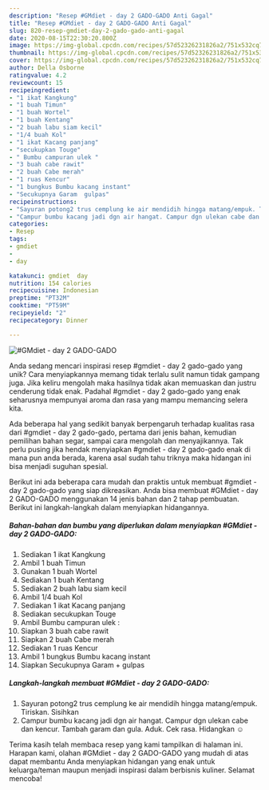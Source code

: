 ```yaml
---
description: "Resep #GMdiet - day 2 GADO-GADO Anti Gagal"
title: "Resep #GMdiet - day 2 GADO-GADO Anti Gagal"
slug: 820-resep-gmdiet-day-2-gado-gado-anti-gagal
date: 2020-08-15T22:30:20.800Z
image: https://img-global.cpcdn.com/recipes/57d52326231826a2/751x532cq70/gmdiet-day-2-gado-gado-foto-resep-utama.jpg
thumbnail: https://img-global.cpcdn.com/recipes/57d52326231826a2/751x532cq70/gmdiet-day-2-gado-gado-foto-resep-utama.jpg
cover: https://img-global.cpcdn.com/recipes/57d52326231826a2/751x532cq70/gmdiet-day-2-gado-gado-foto-resep-utama.jpg
author: Della Osborne
ratingvalue: 4.2
reviewcount: 15
recipeingredient:
- "1 ikat Kangkung"
- "1 buah Timun"
- "1 buah Wortel"
- "1 buah Kentang"
- "2 buah labu siam kecil"
- "1/4 buah Kol"
- "1 ikat Kacang panjang"
- "secukupkan Touge"
- " Bumbu campuran ulek "
- "3 buah cabe rawit"
- "2 buah Cabe merah"
- "1 ruas Kencur"
- "1 bungkus Bumbu kacang instant"
- "Secukupnya Garam  gulpas"
recipeinstructions:
- "Sayuran potong2 trus cemplung ke air mendidih hingga matang/empuk. Tiriskan. Sisihkan"
- "Campur bumbu kacang jadi dgn air hangat. Campur dgn ulekan cabe dan kencur. Tambah garam dan gula. Aduk. Cek rasa. Hidangkan ☺️"
categories:
- Resep
tags:
- gmdiet
- 
- day

katakunci: gmdiet  day 
nutrition: 154 calories
recipecuisine: Indonesian
preptime: "PT32M"
cooktime: "PT59M"
recipeyield: "2"
recipecategory: Dinner

---
```



![#GMdiet - day 2 GADO-GADO](https://img-global.cpcdn.com/recipes/57d52326231826a2/751x532cq70/gmdiet-day-2-gado-gado-foto-resep-utama.jpg)

Anda sedang mencari inspirasi resep #gmdiet - day 2 gado-gado yang unik? Cara menyiapkannya memang tidak terlalu sulit namun tidak gampang juga. Jika keliru mengolah maka hasilnya tidak akan memuaskan dan justru cenderung tidak enak. Padahal #gmdiet - day 2 gado-gado yang enak seharusnya mempunyai aroma dan rasa yang mampu memancing selera kita.

Ada beberapa hal yang sedikit banyak berpengaruh terhadap kualitas rasa dari #gmdiet - day 2 gado-gado, pertama dari jenis bahan, kemudian pemilihan bahan segar, sampai cara mengolah dan menyajikannya. Tak perlu pusing jika hendak menyiapkan #gmdiet - day 2 gado-gado enak di mana pun anda berada, karena asal sudah tahu triknya maka hidangan ini bisa menjadi suguhan spesial.




Berikut ini ada beberapa cara mudah dan praktis untuk membuat #gmdiet - day 2 gado-gado yang siap dikreasikan. Anda bisa membuat #GMdiet - day 2 GADO-GADO menggunakan 14 jenis bahan dan 2 tahap pembuatan. Berikut ini langkah-langkah dalam menyiapkan hidangannya.

<!--inarticleads1-->

##### Bahan-bahan dan bumbu yang diperlukan dalam menyiapkan #GMdiet - day 2 GADO-GADO:

1. Sediakan 1 ikat Kangkung
1. Ambil 1 buah Timun
1. Gunakan 1 buah Wortel
1. Sediakan 1 buah Kentang
1. Sediakan 2 buah labu siam kecil
1. Ambil 1/4 buah Kol
1. Sediakan 1 ikat Kacang panjang
1. Sediakan secukupkan Touge
1. Ambil  Bumbu campuran ulek :
1. Siapkan 3 buah cabe rawit
1. Siapkan 2 buah Cabe merah
1. Sediakan 1 ruas Kencur
1. Ambil 1 bungkus Bumbu kacang instant
1. Siapkan Secukupnya Garam + gulpas




<!--inarticleads2-->

##### Langkah-langkah membuat #GMdiet - day 2 GADO-GADO:

1. Sayuran potong2 trus cemplung ke air mendidih hingga matang/empuk. Tiriskan. Sisihkan
1. Campur bumbu kacang jadi dgn air hangat. Campur dgn ulekan cabe dan kencur. Tambah garam dan gula. Aduk. Cek rasa. Hidangkan ☺️




Terima kasih telah membaca resep yang kami tampilkan di halaman ini. Harapan kami, olahan #GMdiet - day 2 GADO-GADO yang mudah di atas dapat membantu Anda menyiapkan hidangan yang enak untuk keluarga/teman maupun menjadi inspirasi dalam berbisnis kuliner. Selamat mencoba!
